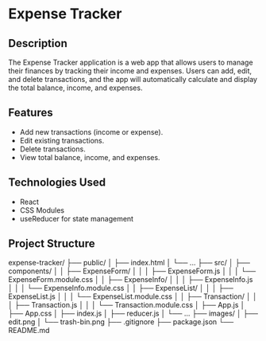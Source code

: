 # Expense Tracker

## Description
The Expense Tracker application is a web app that allows users to manage their finances by tracking their income and expenses. Users can add, edit, and delete transactions, and the app will automatically calculate and display the total balance, income, and expenses.

## Features
- Add new transactions (income or expense).
- Edit existing transactions.
- Delete transactions.
- View total balance, income, and expenses.

## Technologies Used
- React
- CSS Modules
- useReducer for state management

## Project Structure
expense-tracker/
├── public/
│ ├── index.html
│ └── ...
├── src/
│ ├── components/
│ │ ├── ExpenseForm/
│ │ │ ├── ExpenseForm.js
│ │ │ └── ExpenseForm.module.css
│ │ ├── ExpenseInfo/
│ │ │ ├── ExpenseInfo.js
│ │ │ └── ExpenseInfo.module.css
│ │ ├── ExpenseList/
│ │ │ ├── ExpenseList.js
│ │ │ └── ExpenseList.module.css
│ │ ├── Transaction/
│ │ │ ├── Transaction.js
│ │ │ └── Transaction.module.css
│ ├── App.js
│ ├── App.css
│ ├── index.js
│ ├── reducer.js
│ └── ...
├── images/
│ ├── edit.png
│ └── trash-bin.png
├── .gitignore
├── package.json
└── README.md
